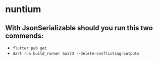 # nuntium


## With JsonSerializable should you run this two commends:
- `flutter pub get`
- `dart run build_runner build --delete-conflicting-outputs`